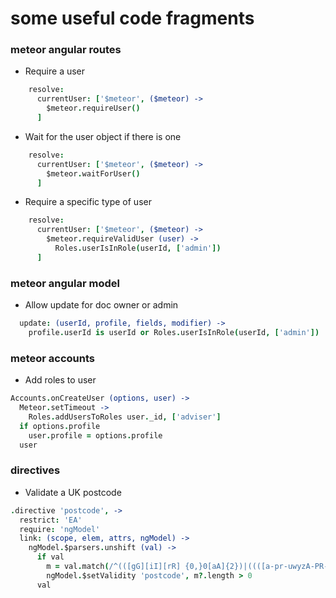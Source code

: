 # some useful code fragments
### meteor angular routes
* Require a user
```coffeescript
    resolve:
      currentUser: ['$meteor', ($meteor) ->
        $meteor.requireUser()
      ]
```
* Wait for the user object if there is one
```coffeescript
    resolve:
      currentUser: ['$meteor', ($meteor) ->
        $meteor.waitForUser()
      ]
```
* Require a specific type of user
```coffeescript
    resolve:
      currentUser: ['$meteor', ($meteor) ->
        $meteor.requireValidUser (user) ->
          Roles.userIsInRole(userId, ['admin'])
      ]
```
### meteor angular model
* Allow update for doc owner or admin
```coffeescript
  update: (userId, profile, fields, modifier) ->
    profile.userId is userId or Roles.userIsInRole(userId, ['admin'])
```
### meteor accounts
* Add roles to user
```coffeescript
Accounts.onCreateUser (options, user) ->
  Meteor.setTimeout ->
    Roles.addUsersToRoles user._id, ['adviser']
  if options.profile
    user.profile = options.profile
  user
```
### directives
* Validate a UK postcode
```coffeescript
.directive 'postcode', ->
  restrict: 'EA'
  require: 'ngModel'
  link: (scope, elem, attrs, ngModel) ->
    ngModel.$parsers.unshift (val) ->
      if val
        m = val.match(/^(([gG][iI][rR] {0,}0[aA]{2})|((([a-pr-uwyzA-PR-UWYZ][a-hk-yA-HK-Y]?[0-9][0-9]?)|(([a-pr-uwyzA-PR-UWYZ][0-9][a-hjkstuwA-HJKSTUW])|([a-pr-uwyzA-PR-UWYZ][a-hk-yA-HK-Y][0-9][abehmnprv-yABEHMNPRV-Y]))) {0,}[0-9][abd-hjlnp-uw-zABD-HJLNP-UW-Z]{2}))$/gi)
        ngModel.$setValidity 'postcode', m?.length > 0
      val
```
